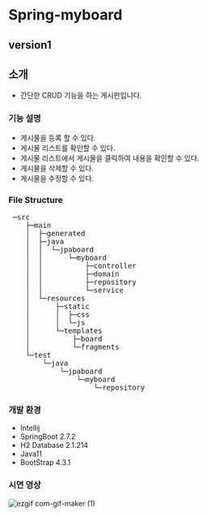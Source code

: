 # Spring-myboard

## version1

## 소개
  - 간단한 CRUD 기능을 하는 게시판입니다.
  
### 기능 설명
  - 게시물을 등록 할 수 있다.
  - 게시물 리스트를 확인할 수 있다.
  - 게시물 리스트에서 게시물을 클릭하여 내용을 확인할 수 있다.
  - 게시물을 삭제할 수 있다.
  - 게시물을 수정할 수 있다.
  
### File Structure
<pre>
 ─src
    ├─main
    │  ├─generated
    │  ├─java
    │  │  └─jpaboard
    │  │      └─myboard
    │  │          ├─controller
    │  │          ├─domain
    │  │          ├─repository
    │  │          └─service
    │  └─resources
    │      ├─static
    │      │  ├─css
    │      │  └─js
    │      └─templates
    │          ├─board
    │          └─fragments
    └─test
        └─java
            └─jpaboard
                └─myboard
                    └─repository
</pre>

### 개발 환경
  - Intellij
  - SpringBoot 2.7.2
  - H2 Database 2.1.214
  - Java11
  - BootStrap 4.3.1
  
### 시연 영상
![ezgif com-gif-maker (1)](https://user-images.githubusercontent.com/57008901/186102945-d963a274-4574-4536-a6ed-5f78647e538d.gif)

